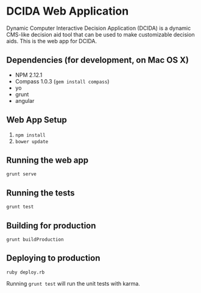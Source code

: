 # DCIDA Web Application

Dynamic Computer Interactive Decision Application (DCIDA) is a dynamic CMS-like decision
aid tool that can be used to make customizable decision aids. This is the web app for DCIDA.

## Dependencies (for development, on Mac OS X)
* NPM 2.12.1
* Compass 1.0.3 (`gem install compass`)
* yo
* grunt
* angular

## Web App Setup
1. `npm install`
2. `bower update`

## Running the web app
`grunt serve`

## Running the tests
`grunt test`

## Building for production
`grunt buildProduction`

## Deploying to production
`ruby deploy.rb`

Running `grunt test` will run the unit tests with karma.
